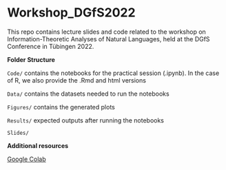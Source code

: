 # Workshop_DGfS2022

This repo contains lecture slides and code related to the workshop on Information-Theoretic Analyses of Natural Languages, held at the DGfS Conference in Tübingen 2022. 

**Folder Structure**


`Code/` contains the notebooks for the practical session (.ipynb). In the case of R, we also provide the .Rmd and html versions

`Data/` contains the datasets needed to run the notebooks

`Figures/` contains the generated plots 

`Results/` expected outputs after running the notebooks

`Slides/`



**Additional resources**

[Google Colab](https://colab.research.google.com/)
